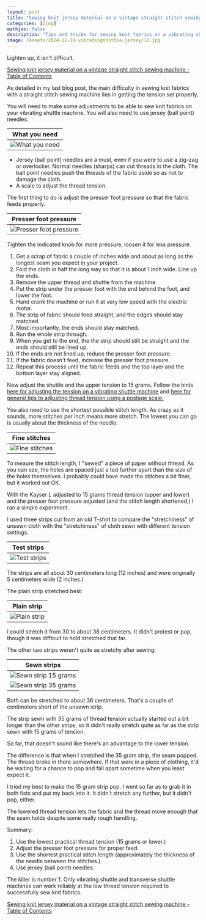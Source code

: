 ```yaml
---
layout: post
title: "Sewing knit jersey material on a vintage straight stitch sewing machine - Setting up a vibrating shuttle machine for sewing knit fabrics"
categories: [blog]
mathjax: false
description: "Tips and tricks for sewing knit fabrics on a vibrating shuttle sewing machine."
image: /assets/2024-11-19-vibratingshuttle-jersey/12.jpg
---
```

Lighten up, it isn't difficult.

[Sewing knit jersey material on a vintage straight stitch sewing machine - Table of Contents](vibratingshuttle-jersey-toc)

As detailed in my last blog post, the main difficulty in sewing knit fabrics with a straight stitch sewing machine lies in getting the tension set properly.


You will need to make some adjustments to be able to sew knit fabrics on your vibrating shuttle machine.  You will also need to use jersey (ball point) needles.

|What you need|
|-------------|
|![What you need](/assets/2024-11-19-vibratingshuttle-jersey/12.jpg)|

- Jersey (ball point) needles are a must, even if you were to use a zig-zag or overlocker.  Normal needles (sharps) can cut threads in the cloth.  The ball point needles push the threads of the fabric aside so as not to damage the cloth.
- A scale to adjust the thread tension.

The first thing to do is adjust the presser foot pressure so that the fabric feeds properly.

|Presser foot pressure|
|---------------------|
|![Presser foot pressure](/assets/2024-11-19-vibratingshuttle-jersey/14.jpg)|

Tighten the indicated knob for more pressure, loosen it for less pressure.

1. Get a scrap of fabric a couple of inches wide and about as long as the longest seam you expect in your project.
2. Fold the cloth in half the long way so that it is about 1 inch wide.  Line up the ends.
3. Remove the upper thread and shuttle from the machine.
4. Put the strip under the presser foot with the end behind the foot, and lower the foot.
5. Hand crank the machine or run it at very low speed with the electric motor.
6. The strip of fabric should feed straight, and the edges should stay matched.
7. Most importantly, the ends should stay matched.
8. Run the whole strip through.
9. When you get to the end, the the strip should still be straight and the ends should still be lined up.
10. If the ends are not lined up, reduce the presser foot pressure.
11. If the fabric doesn't feed, increase the presser foot pressure.
12. Repeat this process until the fabric feeds and the top layer and the bottom layer stay aligned.

Now adjust the shuttle and the upper tension to 15 grams.  Follow the hints [here for adjusting the tension on a vibrating shuttle machine](pfaff-k-8-secrets) and [here for general tips to adjusting thread tension using a postage scale.](threadtension)

You also need to use the shortest possible stitch length.  As crazy as it sounds, more stitches per inch means more stretch.  The lowest you can go is usually about the thickness of the needle.

|Fine stitches|
|-------------|
|![Fine stitches](/assets/2024-11-19-vibratingshuttle-jersey/15.jpg)|

To meaure the stitch length, I "sewed" a piece of paper without thread.  As you can see, the holes are spaced just a tad further apart than the size of the holes themselves.  I probably could have made the stitches a bit finer, but it worked out OK. 
 
With the Kayser L adjusted to 15 grams thread tension (upper and lower) and the presser foot pressure adjusted (and the stitch length shortened,) I ran a simple experiment.

I used three strips cut from an old T-shirt to compare the "stretchiness" of unsewn cloth with the "stretchiness" of cloth sewn with different tension settings.

|Test strips|
|-----------|
|![Test strips](/assets/2024-11-19-vibratingshuttle-jersey/16.jpg)|

The strips are all about 30 centimeters long (12 inches) and were originally 5 centimeters wide (2 inches.)

The plain strip stretched best:

|Plain strip|
|-----------|
|![Plain strip](/assets/2024-11-19-vibratingshuttle-jersey/17.jpg)|

I could stretch it from 30 to about 38 centimeters.  It didn't protest or pop, though it was difficult to hold stretched that far.

The other two strips weren't quite as stretchy after sewing:

|Sewn strips|
|-----------|
|![Sewn strip 15 grams](/assets/2024-11-19-vibratingshuttle-jersey/18.jpg)|
|![Sewn strip 35 grams](/assets/2024-11-19-vibratingshuttle-jersey/19.jpg)|

Both can be stretched to about 36 centimeters.  That's a couple of centimeters short of the unsewn strip.

The strip sewn with 35 grams of thread tension actually started out a bit longer than the other strips, so it didn't really stretch quite as far as the strip sewn with 15 grams of tension.

So far, that doesn't sound like there's an advantage to the lower tension.

The difference is that when I stretched the 35 gram strip, the seam popped.  The thread broke in there somewhere.  If that were in a piece of clothing, it'd be waiting for a chance to pop and fall apart sometime when you least expect it.

I tried my best to make the 15 gram strip pop.  I went so far as to grab it in both fists and put my back into it.  It didn't stretch any further, but it didn't pop, either.

The lowered thread tension lets the fabric and the thread move enough that the seam holds despite some really rough handling.

Summary:

1. Use the lowest practical thread tension (15 grams or lower.)
2. Adjust the presser foot pressure for proper feed.
3. Use the shortest practical stitch length (approximately the thickness of the needle between the stitches.)
3. Use jersey (ball point) needles.

The killer is number 1.  Only vibrating shuttle and transverse shuttle machines can work reliably at the low thread tension required to successfully sew knit fabrics.

[Sewing knit jersey material on a vintage straight stitch sewing machine - Table of Contents](vibratingshuttle-jersey-toc)
